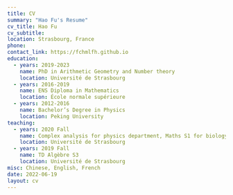```yaml
---
title: CV
summary: "Hao Fu's Resume"
cv_title: Hao Fu
cv_subtitle: 
location: Strasbourg, France
phone: 
contact_link: https://fchmlfh.github.io
education:
  - years: 2019-2023
    name: PhD in Arithmetic Geometry and Number theory
    location: Université de Strasbourg
  - years: 2016-2019
    name: ENS Diploma in Mathematics
    location: École normale supérieure
  - years: 2012-2016
    name: Bachelor’s Degree in Physics
    location: Peking University
teaching:
  - years: 2020 Fall
    name: Complex analysis for physics department, Maths S1 for biology department
    location: Université de Strasbourg
  - years: 2019 Fall
    name: TD Algèbre S3
    location: Université de Strasbourg
misc: Chinese, English, French
date: 2022-06-19
layout: cv
---
```

